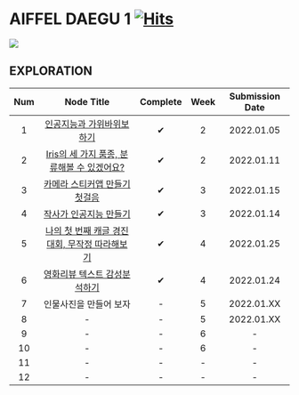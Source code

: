# AIFFEL DAEGU 1 [![Hits](https://hits.seeyoufarm.com/api/count/incr/badge.svg?url=https%3A%2F%2Fgithub.com%2FHRPzz&count_bg=%2379C83D&title_bg=%23555555&icon=&icon_color=%23E7E7E7&title=hits&edge_flat=false)](https://hits.seeyoufarm.com)
![](https://aiffel-front-prod-asset.s3.ap-northeast-2.amazonaws.com/img/logo/aiffel_logo.png)

## EXPLORATION
|Num|Node Title|Complete|Week|Submission Date|
|:---:|:---:|:---:|:---:|:---:|
|1|[인공지능과 가위바위보 하기](https://github.com/HRPzz/AIFFEL/blob/main/EXPLORATION/Node%201/%5BE-01%5D%20rock_scissor_paper_classifier.ipynb)|✔|2|2022.01.05|
|2|[Iris의 세 가지 품종, 분류해볼 수 있겠어요?](https://github.com/HRPzz/AIFFEL/blob/main/EXPLORATION/Node%202/%5BE-02%5D%20wine_classifier.ipynb)|✔|2|2022.01.11|
|3|[카메라 스티커앱 만들기 첫걸음](https://github.com/HRPzz/AIFFEL/blob/main/EXPLORATION/Node%203/%5BE-03%5D%20camera_sticker_app.ipynb)|✔|3|2022.01.15|
|4|[작사가 인공지능 만들기](https://github.com/HRPzz/AIFFEL/blob/main/EXPLORATION/Node%204/%5BE-04%5D%20AI%20Lyricist.ipynb)|✔|3|2022.01.14|
|5|[나의 첫 번째 캐글 경진대회, 무작정 따라해보기](https://github.com/HRPzz/AIFFEL/blob/main/EXPLORATION/Node%205/%5BE-05%5D%202019_kaggle_house_price_prediction.ipynb)|✔|4|2022.01.25|
|6|[영화리뷰 텍스트 감성분석하기](https://github.com/HRPzz/AIFFEL/blob/main/EXPLORATION/Node%206/%5BE-06%5D%20Naver%20movie%20sentiment%20analysis.ipynb)|✔|4|2022.01.24|
|7|인물사진을 만들어 보자|-|5|2022.01.XX|
|8|-|-|5|2022.01.XX|
|9|-|-|6|-|
|10|-|-|6|-|
|11|-|-|-|-|
|12|-|-|-|-|